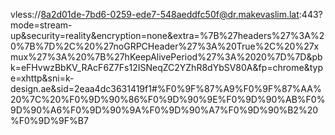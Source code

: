 
vless://8a2d01de-7bd6-0259-ede7-548aeddfc50f@dr.makevaslim.lat:443?mode=stream-up&security=reality&encryption=none&extra=%7B%27headers%27%3A%20%7B%7D%2C%20%27noGRPCHeader%27%3A%20True%2C%20%27xmux%27%3A%20%7B%27hKeepAlivePeriod%27%3A%2020%7D%7D&pbk=eFHvwzBbKV_RAcF6Z7Fs12ISNeqZC2YZhR8dYbSV80A&fp=chrome&type=xhttp&sni=k-design.ae&sid=2eaa4dc3631419f1#%F0%9F%87%A9%F0%9F%87%AA%20%7C%20%F0%9D%90%86%F0%9D%90%9E%F0%9D%90%AB%F0%9D%90%A6%F0%9D%90%9A%F0%9D%90%A7%F0%9D%90%B2%20%F0%9D%9F%B7
